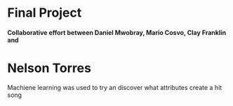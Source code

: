# Final Project

#### Collaborative effort between Daniel Mwobray, Mario Cosvo, Clay Franklin and

# Nelson Torres

Machiene learning was used to try an discover what attributes create a hit song
